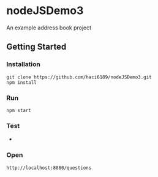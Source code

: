 # nodeJSDemo3
An example address book project

## Getting Started

### Installation

    git clone https://github.com/haci6189/nodeJSDemo3.git
    npm install

### Run
    
    npm start

### Test

   -

### Open

    http://localhost:8080/questions

